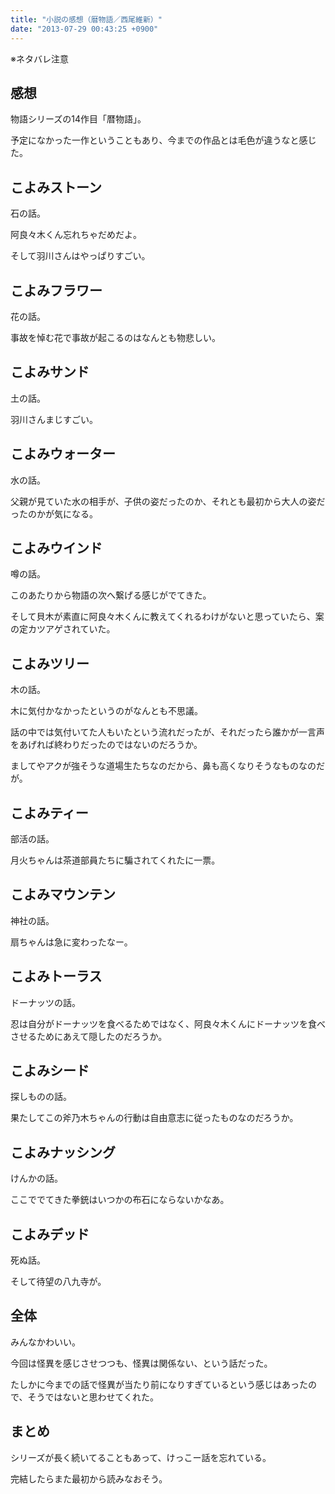 ```yaml
---
title: "小説の感想（暦物語／西尾維新）"
date: "2013-07-29 00:43:25 +0900"
---
```


※ネタバレ注意

## 感想

物語シリーズの14作目「暦物語」。

予定になかった一作ということもあり、今までの作品とは毛色が違うなと感じた。

## こよみストーン

石の話。

阿良々木くん忘れちゃだめだよ。

そして羽川さんはやっぱりすごい。

## こよみフラワー

花の話。

事故を悼む花で事故が起こるのはなんとも物悲しい。

## こよみサンド

土の話。

羽川さんまじすごい。

## こよみウォーター

水の話。

父親が見ていた水の相手が、子供の姿だったのか、それとも最初から大人の姿だったのかが気になる。

## こよみウインド

噂の話。

このあたりから物語の次へ繋げる感じがでてきた。

そして貝木が素直に阿良々木くんに教えてくれるわけがないと思っていたら、案の定カツアゲされていた。

## こよみツリー

木の話。

木に気付かなかったというのがなんとも不思議。

話の中では気付いてた人もいたという流れだったが、それだったら誰かが一言声をあげれば終わりだったのではないのだろうか。

ましてやアクが強そうな道場生たちなのだから、鼻も高くなりそうなものなのだが。

## こよみティー

部活の話。

月火ちゃんは茶道部員たちに騙されてくれたに一票。

## こよみマウンテン

神社の話。

扇ちゃんは急に変わったなー。

## こよみトーラス

ドーナッツの話。

忍は自分がドーナッツを食べるためではなく、阿良々木くんにドーナッツを食べさせるためにあえて隠したのだろうか。

## こよみシード

探しものの話。

果たしてこの斧乃木ちゃんの行動は自由意志に従ったものなのだろうか。

## こよみナッシング

けんかの話。

ここででてきた拳銃はいつかの布石にならないかなあ。

## こよみデッド

死ぬ話。

そして待望の八九寺が。

## 全体

みんなかわいい。

今回は怪異を感じさせつつも、怪異は関係ない、という話だった。

たしかに今までの話で怪異が当たり前になりすぎているという感じはあったので、そうではないと思わせてくれた。

## まとめ

シリーズが長く続いてることもあって、けっこー話を忘れている。

完結したらまた最初から読みなおそう。
